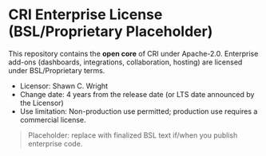 # CRI Enterprise License (BSL/Proprietary Placeholder)

This repository contains the **open core** of CRI under Apache-2.0.
Enterprise add-ons (dashboards, integrations, collaboration, hosting) are licensed under BSL/Proprietary terms.

- Licensor: Shawn C. Wright
- Change date: 4 years from the release date (or LTS date announced by the Licensor)
- Use limitation: Non-production use permitted; production use requires a commercial license.

> Placeholder: replace with finalized BSL text if/when you publish enterprise code.
